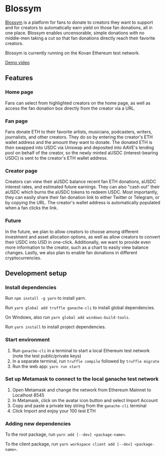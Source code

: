 # Blossym

[Blossym](https://blossym.org) is a platform for fans to donate to creators they want to support and for creators to automatically earn yield on those fan donations, all in one place. Blossym enables uncensorable, simple donations with no middle-men taking a cut so that fan donations directly reach their favorite creators.

Blossym is currently running on the Kovan Ethereum test network.

[Demo video](https://www.youtube.com/watch?v=AclzZes5dUI)

## Features

### Home page

Fans can select from highlighted creators on the home page, as well as access the fan donation box directly from the creator via a URL.

### Fan page

Fans donate ETH to their favorite artists, musicians, podcasters, writers, journalists, and other creators. They do so by entering the creator's ETH wallet address and the amount they want to donate. The donated ETH is then swapped into USDC via Uniswap and deposited into AAVE's lending pool on behalf of the creator, so the newly minted aUSDC (interest-bearing USDC) is sent to the creator's ETH wallet address.

### Creator page

Creators can view their aUSDC balance recent fan ETH donations, aUSDC interest rates, and estimated future earnings. They can also "cash out" their aUSDC which burns the aUSDC tokens to redeem USDC. Most importantly, they can easily share their fan donation link to either Twitter or Telegram, or by copying the URL. The creator's wallet address is automatically populated when a fan clicks the link.

### Future

In the future, we plan to allow creators to choose among different investment and asset allocation options, as well as allow creators to convert their USDC into USD in one-click. Additionally, we want to provide even more information to the creator, such as a chart to easily view balance changes. Lastly, we also plan to enable fan donations in different cryptocurrencies.

## Development setup

### Install dependencies

Run `npm install -g yarn` to install yarn.

Run `yarn global add truffle ganache-cli` to install global dependencies.

On Windows, also run `yarn global add windows-build-tools`.

Run `yarn install` to install project dependencies.

### Start environment

1. Run `ganache-cli` in a terminal to start a local Ethereum test network (note the test public/private keys)
2. In a separate terminal, run `truffle compile` followed by `truffle migrate`
3. Run the web app: `yarn run start`

### Set up Metamask to connect to the local ganache test network

1. Open Metamask and change the network from Ethereum Mainnet to Localhost 8545
2. In Metamask, click on the avatar icon button and select Import Account
3. Copy and paste a private key string from the `ganache-cli` terminal
4. Click Import and enjoy your 100 test ETH

### Adding new dependencies

To the root package, run `yarn add [--dev] <package-name>`.

To the client package, run `yarn workspace client add [--dev] <package-name>`.
